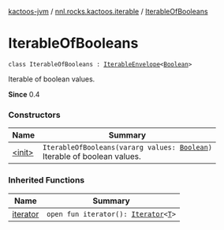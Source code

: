 [kactoos-jvm](../../index.md) / [nnl.rocks.kactoos.iterable](../index.md) / [IterableOfBooleans](./index.md)

# IterableOfBooleans

`class IterableOfBooleans : `[`IterableEnvelope`](../-iterable-envelope/index.md)`<`[`Boolean`](https://kotlinlang.org/api/latest/jvm/stdlib/kotlin/-boolean/index.html)`>`

Iterable of boolean values.

**Since**
0.4

### Constructors

| Name | Summary |
|---|---|
| [&lt;init&gt;](-init-.md) | `IterableOfBooleans(vararg values: `[`Boolean`](https://kotlinlang.org/api/latest/jvm/stdlib/kotlin/-boolean/index.html)`)`<br>Iterable of boolean values. |

### Inherited Functions

| Name | Summary |
|---|---|
| [iterator](../-iterable-envelope/iterator.md) | `open fun iterator(): `[`Iterator`](https://kotlinlang.org/api/latest/jvm/stdlib/kotlin.collections/-iterator/index.html)`<`[`T`](../-iterable-envelope/index.md#T)`>` |

